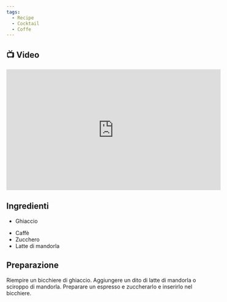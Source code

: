 ```yaml
---
tags:
  - Recipe
  - Cocktail
  - Coffe
---
```

## 📺 Video

<div class="iframe-container">
  <iframe width="560" height="315" src="https://www.youtube.com/embed/HzfXPT3V1b4" title="YouTube video player" frameborder="0" allow="accelerometer; autoplay; clipboard-write; encrypted-media; gyroscope; picture-in-picture" allowfullscreen></iframe>
</div>

## Ingredienti

* Ghiaccio
- Caffè
- Zucchero
- Latte di mandorla

## Preparazione

Riempire un bicchiere di ghiaccio.
Aggiungere un dito di latte di mandorla o sciroppo di mandorla.
Preparare un espresso e zuccherarlo e inserirlo nel bicchiere.
